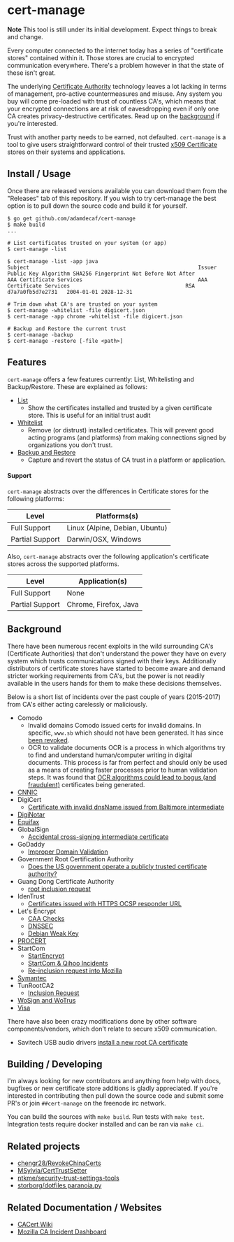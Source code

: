 # cert-manage

**Note** This tool is still under its initial development. Expect things to break and change.

Every computer connected to the internet today has a series of "certificate stores" contained within it. Those stores are crucial to encrypted communication everywhere. There's a problem however in that the state of these isn't great.

The underlying [Certificate Authority](https://en.wikipedia.org/wiki/Certificate_authority) technology leaves a lot lacking in terms of management, pro-active countermeasures and misuse. Any system you buy will come pre-loaded with trust of countless CA's, which means that your encrypted connections are at risk of eavesdropping even if only one CA creates privacy-destructive certificates. Read up on the [background](#background) if you're interested.

Trust with another party needs to be earned, not defaulted. `cert-manage` is a tool to give users straightforward control of their trusted [x509 Certificate](https://en.wikipedia.org/wiki/X.509) stores on their systems and applications.

## Install / Usage

Once there are released versions available you can download them from the "Releases" tab of this repository. If you wish to try cert-manage the best option is to pull down the source code and build it for yourself.

```
$ go get github.com/adamdecaf/cert-manage
$ make build
...

# List certificates trusted on your system (or app)
$ cert-manage -list

$ cert-manage -list -app java
Subject                                                      Issuer                                                       Public Key Algorithm SHA256 Fingerprint Not Before Not After
AAA Certificate Services                                     AAA Certificate Services                                     RSA                  d7a7a0fb5d7e2731   2004-01-01 2028-12-31

# Trim down what CA's are trusted on your system
$ cert-manage -whitelist -file digicert.json
$ cert-manage -app chrome -whitelist -file digicert.json

# Backup and Restore the current trust
$ cert-manage -backup
$ cert-manage -restore [-file <path>]
```

## Features

`cert-manage` offers a few features currently: List, Whitelisting and Backup/Restore. These are explained as follows:

- [List](docs/features.md#list)
  - Show the certificates installed and trusted by a given certificate store. This is useful for an initial trust audit
- [Whitelist](docs/features.md#whitelisting)
  - Remove (or distrust) installed certificates. This will prevent good acting programs (and platforms) from making connections signed by organizations you don't trust.
- [Backup and Restore](docs/features.md#backup-and-restore)
  - Capture and revert the status of CA trust in a platform or application.

#### Support

`cert-manage` abstracts over the differences in Certificate stores for the following platforms:

| Level | Platforms(s) |
|----|----|
| Full Support | Linux (Alpine, Debian, Ubuntu) |
| Partial Support | Darwin/OSX, Windows |

Also, `cert-manage` abstracts over the following application's certificate stores across the supported platforms.

| Level | Application(s) |
|-----|-----|
| Full Support | None |
| Partial Support | Chrome, Firefox, Java |

## Background

There have been numerous recent exploits in the wild surrounding CA's (Certificate Authorities) that don't understand the power they have on every system which trusts communications signed with their keys. Additionally distributors of certificate stores have started to become aware and demand stricter working requirements from CA's, but the power is not readily available in the users hands for them to make these decisions themselves.

Below is a short list of incidents over the past couple of years (2015-2017) from CA's either acting carelessly or maliciously.

- Comodo
  - Invalid domains
    Comodo issued certs for invalid domains. In specific, `www.sb` which should not have been generated. It has since [been revoked](https://crt.sh/?id=34242572).
  - OCR to validate documents
    OCR is a process in which algorithms try to find and understand human/computer writing in digital documents. This process is far from perfect and should only be used as a means of creating faster processes prior to human validation steps. It was found that [OCR algorithms could lead to bogus (and fraudulent)](https://bugzilla.mozilla.org/show_bug.cgi?id=1311713) certificates being generated.
- [CNNIC](https://blog.mozilla.org/security/2015/03/23/revoking-trust-in-one-cnnic-intermediate-certificate/)
- DigiCert
  - [Certificate with invalid dnsName issued from Baltimore intermediate](https://groups.google.com/forum/#!topic/mozilla.dev.security.policy/5bpr9yBgaYo)
- [DigiNotar](https://en.wikipedia.org/wiki/DigiNotar)
- [Equifax](https://www.consumerreports.org/privacy/what-consumers-need-to-know-about-the-equifax-data-breach/)
- GlobalSign
  - [Accidental cross-signing intermediate certificate](https://downloads.globalsign.com/acton/fs/blocks/showLandingPage/a/2674/p/p-008f/t/page/fm/0)
- GoDaddy
  - [Improper Domain Validation](https://groups.google.com/forum/?hl=en#!msg/mozilla.dev.security.policy/Htujoyq-pO8/uRBcS2TmBQAJ)
- Government Root Certification Authority
  - [Does the US government operate a publicly trusted certificate authority?](https://https.cio.gov/certificates/#does-the-us-government-operate-a-publicly-trusted-certificate-authority?)
- Guang Dong Certificate Authority
  - [root inclusion request](https://groups.google.com/forum/#!topic/mozilla.dev.security.policy/kB2JrygK7Vk)
- IdenTrust
  - [Certificates issued with HTTPS OCSP responder URL](https://groups.google.com/forum/#!topic/mozilla.dev.security.policy/jSHuE-Oc7rY)
- Let's Encrypt
  - [CAA Checks](https://groups.google.com/forum/#!topic/mozilla.dev.security.policy/SrAhO4ye4G8)
  - [DNSSEC](https://groups.google.com/d/msg/mozilla.dev.security.policy/r9QM8tNqxx0/ZmnWwTXoAQAJ)
  - [Debian Weak Key](https://groups.google.com/forum/#!topic/mozilla.dev.security.policy/WL_-9pVhZf8)
- [PROCERT](https://wiki.mozilla.org/CA:PROCERT_Issues)
- StartCom
  - [StartEncrypt](https://www.computest.nl/blog/startencrypt-considered-harmful-today/)
  - [StartCom & Qihoo Incidents](https://groups.google.com/forum/#!topic/mozilla.dev.security.policy/TbDYE69YP8E)
  - [Re-inclusion request into Mozilla](https://groups.google.com/forum/#!topic/mozilla.dev.security.policy/hNOJJrN6WfE)
- [Symantec](https://wiki.mozilla.org/CA:Symantec_Issues)
- TunRootCA2
  - [Inclusion Request](https://groups.google.com/forum/#!topic/mozilla.dev.security.policy/wCZsVq7AtUY)
- [WoSign and WoTrus](https://wiki.mozilla.org/CA:WoSign_Issues)
- [Visa](https://groups.google.com/d/msg/mozilla.dev.security.policy/NNV3zvX43vE/rae9kNkWAgAJ)

There have also been crazy modifications done by other software components/vendors, which don't relate to secure x509 communication.

- Savitech USB audio drivers [install a new root CA certificate](https://www.kb.cert.org/vuls/id/446847)

## Building / Developing

I'm always looking for new contributors and anything from help with docs, bugfixes or new certificate store additions is gladly appreciated. If you're interested in contributing then pull down the source code and submit some PR's or join `##cert-manage` on the freenode irc network.

You can build the sources with `make build`. Run tests with `make test`. Integration tests require docker installed and can be ran via `make ci`.

## Related projects

- [chengr28/RevokeChinaCerts](https://github.com/chengr28/RevokeChinaCerts)
- [MSylvia/CertTrustSetter](https://github.com/MSylvia/CertTrustSetter)
- [ntkme/security-trust-settings-tools](https://github.com/ntkme/security-trust-settings-tools)
- [storborg/dotfiles paranoia.py](https://github.com/storborg/dotfiles/blob/master/scripts/paranoia.py)

## Related Documentation / Websites

- [CACert Wiki](http://wiki.cacert.org/CAcert)
- [Mozilla CA Incident Dashboard](https://wiki.mozilla.org/CA/Incident_Dashboard)
